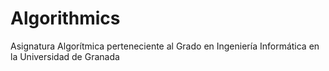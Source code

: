# Algorithmics
Asignatura Algorítmica perteneciente al Grado en Ingeniería Informática en la Universidad de Granada 

